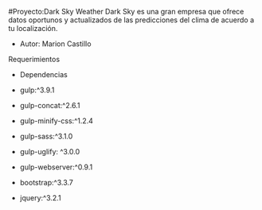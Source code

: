 #Proyecto:Dark Sky Weather 
Dark Sky es una gran empresa que ofrece datos oportunos y actualizados de las predicciones del clima de acuerdo a tu localización. 

+ Autor: Marion Castillo

Requerimientos


+ Dependencias
+ gulp:^3.9.1
+ gulp-concat:^2.6.1
+ gulp-minify-css:^1.2.4
+ gulp-sass:^3.1.0
+ gulp-uglify: ^3.0.0
+ gulp-webserver:^0.9.1

+ bootstrap:^3.3.7
+ jquery:^3.2.1
  
